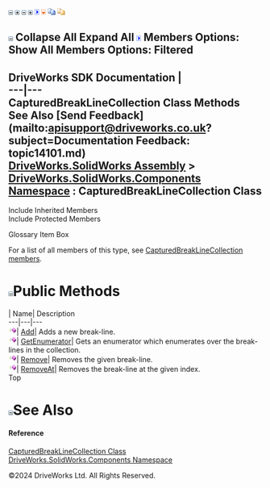 ![](dotnetimages/collapse.gif) ![](dotnetimages/expand.gif) ![](dotnetimages/collapse.gif) ![](dotnetimages/expand.gif) ![](dotnetimages/drpdown.gif) ![](dotnetimages/drpdown_orange.gif) ![](dotnetimages/copycode.gif) ![](dotnetimages/copycodeHighlight.gif)

![](dotnetimages/collapse.gif) Collapse All Expand All ![](dotnetimages/drpdown.gif) Members Options: Show All  Members Options: Filtered   
---  
DriveWorks SDK Documentation  |   
---|---  
CapturedBreakLineCollection Class Methods   
See Also [Send Feedback](mailto:apisupport@driveworks.co.uk?subject=Documentation Feedback: topic14101.md)  
[DriveWorks.SolidWorks Assembly](topic13342.md) > [DriveWorks.SolidWorks.Components Namespace](topic13925.md) : CapturedBreakLineCollection Class  
---  
  
Include Inherited Members    
Include Protected Members    


Glossary Item Box

For a list of all members of this type, see [CapturedBreakLineCollection members](topic14102.md).

# ![](dotnetimages/collapse.gif)Public Methods

| Name| Description  
---|---|---  
![Public Method](dotnetimages/publicMethod.gif)| [Add](topic14107.md)| Adds a new break-line.   
![Public Method](dotnetimages/publicMethod.gif)| [GetEnumerator](topic14108.md)| Gets an enumerator which enumerates over the break-lines in the collection.   
![Public Method](dotnetimages/publicMethod.gif)| [Remove](topic14109.md)| Removes the given break-line.   
![Public Method](dotnetimages/publicMethod.gif)| [RemoveAt](topic14110.md)| Removes the break-line at the given index.   
Top

# ![](dotnetimages/collapse.gif)See Also

#### Reference

[CapturedBreakLineCollection Class](topic14101.md)   
[DriveWorks.SolidWorks.Components Namespace](topic13925.md)

©2024 DriveWorks Ltd. All Rights Reserved.
